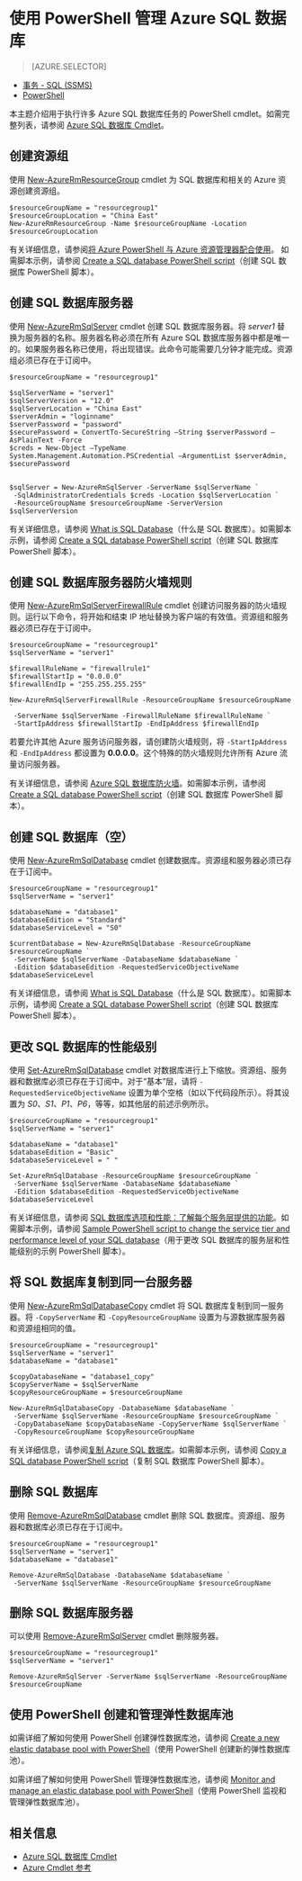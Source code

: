<properties
	pageTitle="使用 PowerShell 管理 Azure SQL 数据库 | Azure"
	description="使用 PowerShell 管理 Azure SQL 数据库。"
	services="sql-database"
	documentationCenter=""
	authors="stevestein"
	manager="jhubbard"
	editor="monicar"/>

<tags
	ms.service="sql-database"
	ms.workload="data-management"
	ms.tgt_pltfrm="na"
	ms.devlang="na"
	ms.topic="article"
	ms.date="09/13/2016"
	wacn.date="10/17/2016"
	ms.author="sstein"/>  


# 使用 PowerShell 管理 Azure SQL 数据库


> [AZURE.SELECTOR]
- [事务 - SQL (SSMS)](/documentation/articles/sql-database-manage-azure-ssms/)
- [PowerShell](/documentation/articles/sql-database-command-line-tools/)

本主题介绍用于执行许多 Azure SQL 数据库任务的 PowerShell cmdlet。如需完整列表，请参阅 [Azure SQL 数据库 Cmdlet](https://msdn.microsoft.com/zh-cn/library/mt574084.aspx)。


## 创建资源组

使用 [New-AzureRmResourceGroup](https://msdn.microsoft.com/zh-cn/library/azure/mt759837.aspx) cmdlet 为 SQL 数据库和相关的 Azure 资源创建资源组。

```
$resourceGroupName = "resourcegroup1"
$resourceGroupLocation = "China East"
New-AzureRmResourceGroup -Name $resourceGroupName -Location $resourceGroupLocation
```

有关详细信息，请参阅[将 Azure PowerShell 与 Azure 资源管理器配合使用](/documentation/articles/powershell-azure-resource-manager/)。
如需脚本示例，请参阅 [Create a SQL database PowerShell script](/documentation/articles/sql-database-get-started-powershell/#create-a-sql-database-powershell-script)（创建 SQL 数据库 PowerShell 脚本）。

## 创建 SQL 数据库服务器

使用 [New-AzureRmSqlServer](https://msdn.microsoft.com/zh-cn/library/azure/mt603715.aspx) cmdlet 创建 SQL 数据库服务器。将 *server1* 替换为服务器的名称。服务器名称必须在所有 Azure SQL 数据库服务器中都是唯一的。如果服务器名称已使用，将出现错误。此命令可能需要几分钟才能完成。资源组必须已存在于订阅中。


	$resourceGroupName = "resourcegroup1"

	$sqlServerName = "server1"
	$sqlServerVersion = "12.0"
	$sqlServerLocation = "China East"
	$serverAdmin = "loginname"
	$serverPassword = "password" 
	$securePassword = ConvertTo-SecureString –String $serverPassword –AsPlainText -Force
	$creds = New-Object –TypeName System.Management.Automation.PSCredential –ArgumentList $serverAdmin, $securePassword
    

	$sqlServer = New-AzureRmSqlServer -ServerName $sqlServerName `
	 -SqlAdministratorCredentials $creds -Location $sqlServerLocation `
	 -ResourceGroupName $resourceGroupName -ServerVersion $sqlServerVersion


有关详细信息，请参阅 [What is SQL Database](/documentation/articles/sql-database-technical-overview/)（什么是 SQL 数据库）。如需脚本示例，请参阅 [Create a SQL database PowerShell script](/documentation/articles/sql-database-get-started-powershell/#create-a-sql-database-powershell-script)（创建 SQL 数据库 PowerShell 脚本）。


## 创建 SQL 数据库服务器防火墙规则

使用 [New-AzureRmSqlServerFirewallRule](https://msdn.microsoft.com/zh-cn/library/azure/mt603860.aspx) cmdlet 创建访问服务器的防火墙规则。运行以下命令，将开始和结束 IP 地址替换为客户端的有效值。资源组和服务器必须已存在于订阅中。


	$resourceGroupName = "resourcegroup1"
	$sqlServerName = "server1"

	$firewallRuleName = "firewallrule1"
	$firewallStartIp = "0.0.0.0"
	$firewallEndIp = "255.255.255.255"

	New-AzureRmSqlServerFirewallRule -ResourceGroupName $resourceGroupName `
	 -ServerName $sqlServerName -FirewallRuleName $firewallRuleName `
	 -StartIpAddress $firewallStartIp -EndIpAddress $firewallEndIp


若要允许其他 Azure 服务访问服务器，请创建防火墙规则，将 `-StartIpAddress` 和 `-EndIpAddress` 都设置为 **0.0.0.0**。这个特殊的防火墙规则允许所有 Azure 流量访问服务器。

有关详细信息，请参阅 [Azure SQL 数据库防火墙](/documentation/articles/sql-database-firewall-configure/)。如需脚本示例，请参阅 [Create a SQL database PowerShell script](/documentation/articles/sql-database-get-started-powershell/#create-a-sql-database-powershell-script)（创建 SQL 数据库 PowerShell 脚本）。


## 创建 SQL 数据库（空）

使用 [New-AzureRmSqlDatabase](https://msdn.microsoft.com/zh-cn/library/azure/mt619339.aspx) cmdlet 创建数据库。资源组和服务器必须已存在于订阅中。


	$resourceGroupName = "resourcegroup1"
	$sqlServerName = "server1"

	$databaseName = "database1"
	$databaseEdition = "Standard"
	$databaseServiceLevel = "S0"

	$currentDatabase = New-AzureRmSqlDatabase -ResourceGroupName $resourceGroupName `
	 -ServerName $sqlServerName -DatabaseName $databaseName `
	 -Edition $databaseEdition -RequestedServiceObjectiveName $databaseServiceLevel


有关详细信息，请参阅 [What is SQL Database](/documentation/articles/sql-database-technical-overview/)（什么是 SQL 数据库）。如需脚本示例，请参阅 [Create a SQL database PowerShell script](/documentation/articles/sql-database-get-started-powershell/#create-a-sql-database-powershell-script)（创建 SQL 数据库 PowerShell 脚本）。


## 更改 SQL 数据库的性能级别

使用 [Set-AzureRmSqlDatabase](https://msdn.microsoft.com/zh-cn/library/azure/mt619433.aspx) cmdlet 对数据库进行上下缩放。资源组、服务器和数据库必须已存在于订阅中。对于“基本”层，请将 `-RequestedServiceObjectiveName` 设置为单个空格（如以下代码段所示）。将其设置为 *S0*、*S1*、*P1*、*P6*，等等，如其他层的前述示例所示。


	$resourceGroupName = "resourcegroup1"
	$sqlServerName = "server1"

	$databaseName = "database1"
	$databaseEdition = "Basic"
	$databaseServiceLevel = " "

	Set-AzureRmSqlDatabase -ResourceGroupName $resourceGroupName `
	 -ServerName $sqlServerName -DatabaseName $databaseName `
	 -Edition $databaseEdition -RequestedServiceObjectiveName $databaseServiceLevel


有关详细信息，请参阅 [SQL 数据库选项和性能：了解每个服务层提供的功能](/documentation/articles/sql-database-service-tiers/)。如需脚本示例，请参阅 [Sample PowerShell script to change the service tier and performance level of your SQL database](/documentation/articles/sql-database-scale-up-powershell/#sample-powershell-script-to-change-the-service-tier-and-performance-level-of-your-sql-database)（用于更改 SQL 数据库的服务层和性能级别的示例 PowerShell 脚本）。

## 将 SQL 数据库复制到同一台服务器

使用 [New-AzureRmSqlDatabaseCopy](https://msdn.microsoft.com/zh-cn/library/azure/mt603644.aspx) cmdlet 将 SQL 数据库复制到同一服务器。将 `-CopyServerName` 和 `-CopyResourceGroupName` 设置为与源数据库服务器和资源组相同的值。


	$resourceGroupName = "resourcegroup1"
	$sqlServerName = "server1"
	$databaseName = "database1"

	$copyDatabaseName = "database1_copy"
	$copyServerName = $sqlServerName
	$copyResourceGroupName = $resourceGroupName

	New-AzureRmSqlDatabaseCopy -DatabaseName $databaseName `
	 -ServerName $sqlServerName -ResourceGroupName $resourceGroupName `
	 -CopyDatabaseName $copyDatabaseName -CopyServerName $sqlServerName `
	 -CopyResourceGroupName $copyResourceGroupName


有关详细信息，请参阅[复制 Azure SQL 数据库](/documentation/articles/sql-database-copy/)。如需脚本示例，请参阅 [Copy a SQL database PowerShell script](/documentation/articles/sql-database-copy-powershell/#example-powershell-script)（复制 SQL 数据库 PowerShell 脚本）。


## 删除 SQL 数据库

使用 [Remove-AzureRmSqlDatabase](https://msdn.microsoft.com/zh-cn/library/azure/mt619368.aspx) cmdlet 删除 SQL 数据库。资源组、服务器和数据库必须已存在于订阅中。


	$resourceGroupName = "resourcegroup1"
	$sqlServerName = "server1"
	$databaseName = "database1"

	Remove-AzureRmSqlDatabase -DatabaseName $databaseName `
	 -ServerName $sqlServerName -ResourceGroupName $resourceGroupName


## 删除 SQL 数据库服务器

可以使用 [Remove-AzureRmSqlServer](https://msdn.microsoft.com/zh-cn/library/azure/mt603488.aspx) cmdlet 删除服务器。


	$resourceGroupName = "resourcegroup1"
	$sqlServerName = "server1"

	Remove-AzureRmSqlServer -ServerName $sqlServerName -ResourceGroupName $resourceGroupName


## 使用 PowerShell 创建和管理弹性数据库池

如需详细了解如何使用 PowerShell 创建弹性数据库池，请参阅 [Create a new elastic database pool with PowerShell](/documentation/articles/sql-database-elastic-pool-create-powershell/)（使用 PowerShell 创建新的弹性数据库池）。

如需详细了解如何使用 PowerShell 管理弹性数据库池，请参阅 [Monitor and manage an elastic database pool with PowerShell](/documentation/articles/sql-database-elastic-pool-manage-powershell/)（使用 PowerShell 监视和管理弹性数据库池）。



## 相关信息

- [Azure SQL 数据库 Cmdlet](https://msdn.microsoft.com/zh-cn/library/azure/mt574084.aspx)
- [Azure Cmdlet 参考](https://msdn.microsoft.com/zh-cn/library/azure/dn708514.aspx)

<!---HONumber=Mooncake_1010_2016-->